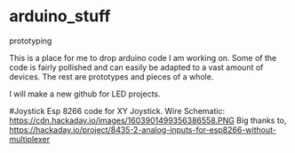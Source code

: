 # arduino_stuff
prototyping

This is a place for me to drop arduino code I am working on. Some of the code is fairly pollished and can easily be adapted to a vast amount of devices. The rest are prototypes and pieces of a whole. 

I will make a new github for LED projects.

#Joystick
Esp 8266 code for XY Joystick.
Wire Schematic: https://cdn.hackaday.io/images/1603901499356386558.PNG
Big thanks to, https://hackaday.io/project/8435-2-analog-inputs-for-esp8266-without-multiplexer
